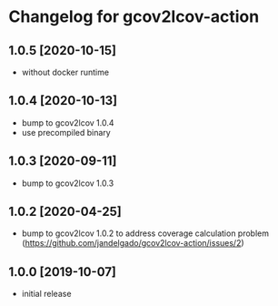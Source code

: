 # Changelog for gcov2lcov-action

## 1.0.5 [2020-10-15]

- without docker runtime

## 1.0.4 [2020-10-13]

- bump to gcov2lcov 1.0.4
- use precompiled binary

## 1.0.3 [2020-09-11]

- bump to gcov2lcov 1.0.3

## 1.0.2 [2020-04-25]

- bump to gcov2lcov 1.0.2 to address coverage calculation problem
  (<https://github.com/jandelgado/gcov2lcov-action/issues/2>)

## 1.0.0 [2019-10-07]

- initial release
